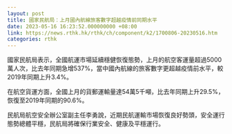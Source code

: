 ```yaml
---
layout: post
title: 國家民航局：上月國內航線旅客數字超越疫情前同期水平
date: 2023-05-16 16:23:52.000000000 +08:00
link: https://news.rthk.hk/rthk/ch/component/k2/1700806-20230516.htm
categories: rthk
---
```


國家民航局表示，全國航運市場延續穩健恢復態勢，上月的航空客運量超過5000萬人次，比去年同期急增537%，當中國內航線的旅客數字更超越疫情前水平，較2019年同期上升3.4%。

在航空貨運方面，全國上月的貨郵運輸量達54萬5千噸，比去年同期上升29.5%，恢復至2019年同期的90.6%。

民航局航空安全辦公室副主任李勇說，近期民航運輸市場恢復良好勢頭，安全運行態勢總體平穩，民航局將確保行業安全、健康及平穩運行。
